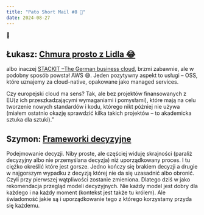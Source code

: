 ```yaml
---
title: "Pato Short Mail #8 🚀"
date: 2024-08-27
---
```

🙌



## Łukasz: [Chmura prosto z Lidla 😂](https://www.irishtimes.com/business/2024/08/23/how-lidl-accidentally-took-on-the-big-guns-of-cloud-computing/)
albo inaczej [STACKIT –The German business cloud](https://www.stackit.de/en/), brzmi zabawnie, ale w podobny sposób powstał AWS 😅. Jeden pozytywny aspekt to usługi – OSS, które uznajemy za cloud-native, opakowane jako managed services.

Czy europejski cloud ma sens? Tak, ale bez projektów finansowanych z EU(z ich przeszkadzającymi wymaganiami i pomysłami), które mają na celu tworzenie nowych standardów i kodu, którego nikt później nie używa (miałem ostatnio okazję sprawdzić kilka takich projektów – to akademicka sztuka dla sztuki).”

## Szymon: [Frameworki decyzyjne](https://mikefisher.substack.com/p/decision-making-frameworks)
Podejmowanie decyzji. Niby proste, ale częściej widuję skrajności (paraliż decyzyjny albo nie przemyślana decyzja) niż uporządkowany proces. I tu ciężko określić które jest gorsze. Jedno kończy się brakiem decyzji a drugie w najgorszym wypadku z decyzją której nie da się uzasadnić albo obronić. Czyli przy pierwszej wątpliwości zostanie zmieniona.
Dlatego dziś w jako rekomendacja przegląd modeli decyzyjnych. Nie każdy model jest dobry dla każdego i na każdy moment (kontekst jest także tu królem). Ale świadomość jakie są i uporządkowanie tego z którego korzystamy przyda się każdemu.

